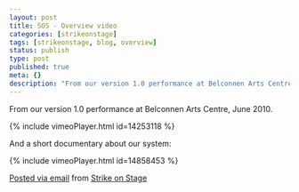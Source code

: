 ```yaml
---
layout: post
title: SOS - Overview video
categories: [strikeonstage]
tags: [strikeonstage, blog, overview]
status: publish
type: post
published: true
meta: {}
description: "From our version 1.0 performance at Belconnen Arts Centre, June 2010. And a short documentary about our system Posted via email from Strike on Stage"
---
```


From our version 1.0 performance at Belconnen Arts Centre, June 2010. 

<!-- Strike on Stage overview video: https://vimeo.com/14253118 -->

{% include vimeoPlayer.html id=14253118 %}

And a short documentary about our system:

<!-- Strike on Stage documentary video: https://vimeo.com/14858453 -->

{% include vimeoPlayer.html id=14858453 %}


[Posted via email](http://posterous.com)  from 
[Strike on Stage](http://strikeonstage.posterous.com/sos-overview-video)

